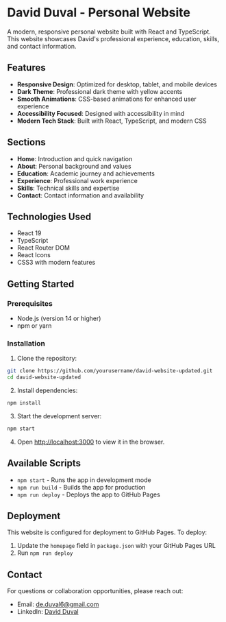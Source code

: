 # David Duval - Personal Website

A modern, responsive personal website built with React and TypeScript. This website showcases David's professional experience, education, skills, and contact information.

## Features

- **Responsive Design**: Optimized for desktop, tablet, and mobile devices
- **Dark Theme**: Professional dark theme with yellow accents
- **Smooth Animations**: CSS-based animations for enhanced user experience
- **Accessibility Focused**: Designed with accessibility in mind
- **Modern Tech Stack**: Built with React, TypeScript, and modern CSS

## Sections

- **Home**: Introduction and quick navigation
- **About**: Personal background and values
- **Education**: Academic journey and achievements
- **Experience**: Professional work experience
- **Skills**: Technical skills and expertise
- **Contact**: Contact information and availability

## Technologies Used

- React 19
- TypeScript
- React Router DOM
- React Icons
- CSS3 with modern features

## Getting Started

### Prerequisites

- Node.js (version 14 or higher)
- npm or yarn

### Installation

1. Clone the repository:

```bash
git clone https://github.com/yourusername/david-website-updated.git
cd david-website-updated
```

2. Install dependencies:

```bash
npm install
```

3. Start the development server:

```bash
npm start
```

4. Open [http://localhost:3000](http://localhost:3000) to view it in the browser.

## Available Scripts

- `npm start` - Runs the app in development mode
- `npm run build` - Builds the app for production
- `npm run deploy` - Deploys the app to GitHub Pages

## Deployment

This website is configured for deployment to GitHub Pages. To deploy:

1. Update the `homepage` field in `package.json` with your GitHub Pages URL
2. Run `npm run deploy`

## Contact

For questions or collaboration opportunities, please reach out:

- Email: de.duval6@gmail.com
- LinkedIn: [David Duval](https://www.linkedin.com/in/david-duval-6a0b77184/)
